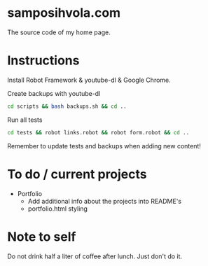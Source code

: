 # samposihvola.com

The source code of my home page. 

# Instructions

Install Robot Framework & youtube-dl & Google Chrome.

Create backups with youtube-dl

```bash
cd scripts && bash backups.sh && cd ..
```

Run all tests

```bash
cd tests && robot links.robot && robot form.robot && cd ..
```

Remember to update tests and backups when adding new content!

# To do / current projects

- Portfolio
	- Add additional info about the projects into README's
	- portfolio.html styling

# Note to self

Do not drink half a liter of coffee after lunch. Just don't do it.
